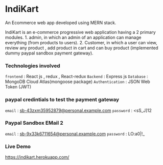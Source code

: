 # IndiKart
An Ecommerce web app developed using MERN stack. 

IndiKart is an e-commerce progressive web application having a 2 primary modules. 1. admin, in which an admin of an application can manage everything (from products to users). 2. Customer, in which a user can view, review any product , add product in cart and can buy product (implemented dummy paypal sandbox payment gateway).

### Technologies involved
`frontend` : React js ,  redux , React-redux 
`Backend`  : Express js
`Database` : MongoDB Cloud Atlas(mongoose package) 
`Authentication` : JSON Web Token (JWT) 


### paypal credintials to test the payment gateway
`email` : sb-43zxm35952879@personal.example.com 
`password` : <sS_J]12

### Paypal Sandbox EMail 2
`email` : sb-9x33k6711654@personal.example.com 
`password` : LO:a0|!_

### Live Demo 
https://indikart.herokuapp.com/

